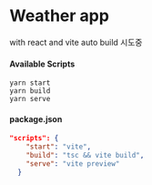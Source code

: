 # Weather app

with react and vite
auto build 시도중

#### Available Scripts

```node
yarn start
yarn build
yarn serve
```

#### package.json

```json
"scripts": {
    "start": "vite",
    "build": "tsc && vite build",
    "serve": "vite preview"
  }
```
